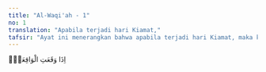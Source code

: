 ```yaml
---
title: "Al-Waqi'ah - 1"
no: 1
translation: "Apabila terjadi hari Kiamat,"
tafsir: "Ayat ini menerangkan bahwa apabila terjadi hari Kiamat, maka kejadian itu tidak dapat didustakan dan juga tidak dapat diragukan, tidak seorang pun dapat mendustakannya atau mengingkarinya dan nyata dilihat oleh setiap orang. Tatkala di dunia, banyak benar manusia yang mendustakannya dan mengingkarinya karena belum merasakan azab sengsara yang telah diderita oleh orang-orang yang telah disiksa itu."
---
```


اِذَا وَقَعَتِ الْوَاقِعَةُۙ 
